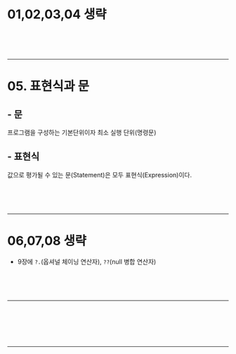 # 01,02,03,04 생략

<br><br><br><hr>

# 05. 표현식과 문

## - 문

프로그램을 구성하는 기본단위이자 최소 실행 단위(명령문)

## - 표현식

값으로 평가될 수 있는 문(Statement)은 모두 표현식(Expression)이다.


<br><br><br><hr>

# 06,07,08 생략

 - 9장에 `?.`(옵셔널 체이닝 연산자), `??`(null 병합 연산자)

<br><br><br><hr>

# 


<br><br><br><hr>
